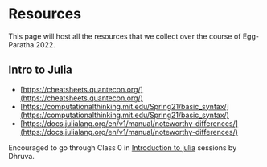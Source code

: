 # Resources
This page will host all the resources that we collect over the course of Egg-Paratha 2022.

## Intro to Julia 
- [https://cheatsheets.quantecon.org/](https://cheatsheets.quantecon.org/)
- [https://computationalthinking.mit.edu/Spring21/basic_syntax/](https://computationalthinking.mit.edu/Spring21/basic_syntax/)
- [https://docs.julialang.org/en/v1/manual/noteworthy-differences/](https://docs.julialang.org/en/v1/manual/noteworthy-differences/)

Encouraged to go through Class 0 in [Introduction to julia](https://dhruvasambrani.github.io/ProgrammingInJulia) sessions by Dhruva.